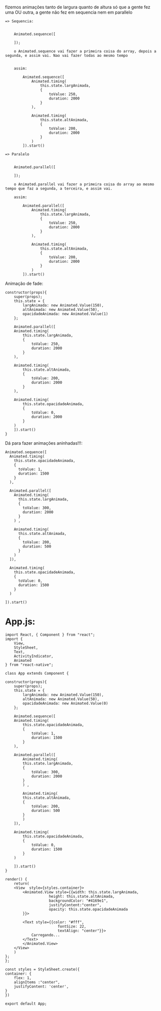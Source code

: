 fizemos animações tanto de largura quanto de altura só que a gente fez uma OU outra, a gente não fez em sequencia nem em parallelo

    => Sequencia:   

        
        Animated.sequence([

        ]);

        o Animated.sequence vai fazer a primeira coisa do array, depois a segunda, e assim vai. Nao vai fazer todas ao mesmo tempo


        assim:

            Animated.sequence([
                Animated.timing(
                    this.state.largAnimada,
                    {
                        toValue: 250,
                        duration: 2000
                    }
                ),
            
                Animated.timing(
                    this.state.altAnimada,
                    {
                        toValue: 200,
                        duration: 2000
                    }
                )
            ]).start()

    => Paralelo

        
        Animated.parallel([

        ]);

        o Animated.parallel vai fazer a primeira coisa do array ao mesmo tempo que faz a segunda, a terceira, e assim vai. 

        assim:

            Animated.parallel([
                Animated.timing(
                    this.state.largAnimada,
                    {
                        toValue: 250,
                        duration: 2000
                    }
                ),
            
                Animated.timing(
                    this.state.altAnimada,
                    {
                        toValue: 200,
                        duration: 2000
                    }
                )
            ]).start()

Animação de fade:


    constructor(props){
        super(props);
        this.state = {
            largAnimada: new Animated.Value(150),
            altAnimada: new Animated.Value(50), 
            opacidadeAnimada: new Animated.Value(1)
        };

        Animated.parallel([
        Animated.timing(
            this.state.largAnimada,
            {
                toValue: 250,
                duration: 2000
            }
        ),
    
        Animated.timing(
            this.state.altAnimada,
            {
                toValue: 200,
                duration: 2000
            }
        ),

        Animated.timing(
            this.state.opacidadeAnimada,
            {
                toValue: 0,
                duration: 2000
            }
        )
        ]).start()
    }

Dá para fazer animações aninhadas!!!:

    Animated.sequence([
      Animated.timing(
        this.state.opacidadeAnimada,
        {
          toValue: 1,
          duration: 1500
        }
      ),

      Animated.parallel([
        Animated.timing(
          this.state.largAnimada,
          {
            toValue: 300,
            duration: 2000
          }
        ) ,
      
        Animated.timing(
          this.state.altAnimada,
          {
            toValue: 200,
            duration: 500
          }
        )
      ]),

      Animated.timing(
        this.state.opacidadeAnimada,
        {
          toValue: 0,
          duration: 1500
        }
      )

    ]).start()

# App.js:

    import React, { Component } from "react";
    import { 
        View, 
        StyleSheet, 
        Text,
        ActivityIndicator,
        Animated
    } from "react-native";

    class App extends Component {

    constructor(props){
        super(props);
        this.state = {
            largAnimada: new Animated.Value(150),
            altAnimada: new Animated.Value(50), 
            opacidadeAnimada: new Animated.Value(0)
        };

        Animated.sequence([
        Animated.timing(
            this.state.opacidadeAnimada,
            {
                toValue: 1,
                duration: 1500
            }
        ),

        Animated.parallel([
            Animated.timing(
            this.state.largAnimada,
            {
                toValue: 300,
                duration: 2000
            }
            ) ,
        
            Animated.timing(
            this.state.altAnimada,
            {
                toValue: 200,
                duration: 500
            }
            )
        ]),

        Animated.timing(
            this.state.opacidadeAnimada,
            {
                toValue: 0,
                duration: 1500
            }
        )

        ]).start()
    }

    render() {
        return(
        <View  style={styles.container}>
            <Animated.View style={{width: this.state.largAnimada, 
                        height: this.state.altAnimada, 
                        backgroundColor: "#4169e1", 
                        justifyContent:"center",
                        opacity: this.state.opacidadeAnimada
            }}>

            <Text style={{color: "#fff", 
                            fontSize: 22, 
                            textAlign: "center"}}>
                Carregando...
            </Text>
            </Animated.View>
        </View>
        )
    };
    };

    const styles = StyleSheet.create({
    container: {
        flex: 1,
        alignItems :"center",
        justifyContent: 'center',
    }
    })

    export default App;

